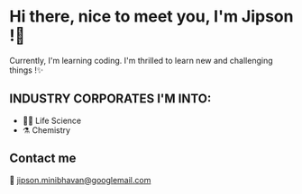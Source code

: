# Hi there, nice to meet you, I'm Jipson !👋

Currently, I'm learning coding. I'm thrilled to learn new and challenging things !✨


## INDUSTRY CORPORATES I'M INTO:

- 👨‍🔬 Life Science
- ⚗️ Chemistry

## Contact me

 📧 jipson.minibhavan@googlemail.com
 


